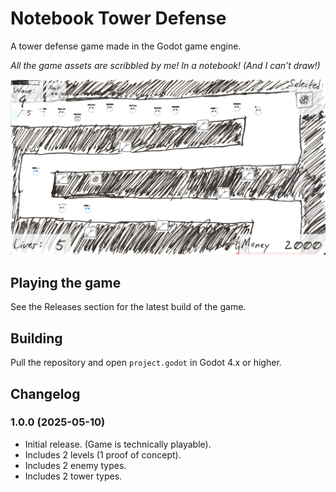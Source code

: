# Notebook Tower Defense

A tower defense game made in the Godot game engine. 

_All the game assets are scribbled by me! In a notebook! (And I can’t draw!)_

![](readme_assets/screenshot1.png)

## Playing the game 

See the Releases section for the latest build of the game.

## Building

Pull the repository and open `project.godot` in Godot 4.x or higher.

## Changelog

### 1.0.0 (2025-05-10)

- Initial release. (Game is technically playable).
- Includes 2 levels (1 proof of concept).
- Includes 2 enemy types.
- Includes 2 tower types.


